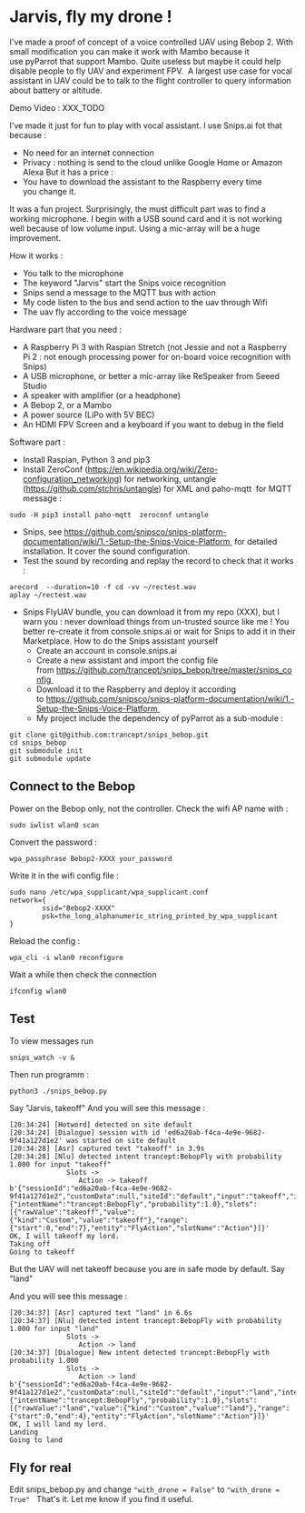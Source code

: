 # Jarvis, fly my drone !

I've made a proof of concept of a voice controlled UAV using Bebop 2. With small modification you can make it work with Mambo because it use pyParrot that support Mambo.
Quite useless but maybe it could help disable people to fly UAV and experiment FPV. 
A largest use case for vocal assistant in UAV could be to talk to the flight controller to query information about battery or altitude.

Demo Video :
XXX_TODO

I've made it just for fun to play with vocal assistant. I use Snips.ai fot that because :
- No need for an internet connection
- Privacy : nothing is send to the cloud unlike Google Home or Amazon Alexa
But it has a price :
- You have to download the assistant to the Raspberry every time you change it.


It was a fun project. Surprisingly, the must difficult part was to find a working microphone. I begin with a USB sound card and it is not working well because of low volume input.
Using a mic-array will be a huge improvement.

How it works :
- You talk to the microphone
- The keyword "Jarvis" start the Snips voice recognition
- Snips send a message to the MQTT bus with action
- My code listen to the bus and send action to the uav through Wifi
- The uav fly according to the voice message



Hardware part that you need :
- A Raspberry Pi 3 with Raspian Stretch (not Jessie and not a Raspberry Pi 2 : not enough processing power for on-board voice recognition with Snips)
- A USB microphone, or better a mic-array like ReSpeaker from Seeed Studio
- A speaker with amplifier (or a headphone)
- A Bebop 2, or a Mambo
- A power source (LiPo with 5V BEC)
- An HDMI FPV Screen and a keyboard if you want to debug in the field

Software part :
- Install Raspian, Python 3 and pip3
- Install ZeroConf (https://en.wikipedia.org/wiki/Zero-configuration_networking) for networking, untangle (https://github.com/stchris/untangle) for XML and paho-mqtt  for MQTT message :
```
sudo -H pip3 install paho-mqtt  zeroconf untangle
```
- Snips, see https://github.com/snipsco/snips-platform-documentation/wiki/1.-Setup-the-Snips-Voice-Platform  for detailed installation. It cover the sound configuration.
- Test the sound by recording and replay the record to check that it works :
```
arecord  --duration=10 -f cd -vv ~/rectest.wav
aplay ~/rectest.wav
```
- Snips FlyUAV bundle, you can download it from my repo (XXX), but I warn you : never download things from un-trusted source like me ! You better re-create it from console.snips.ai or wait for Snips to add it in their Marketplace. How to do the Snips assistant yourself
  - Create an account in console.snips.ai
  - Create a new assistant and import the config file from https://github.com/trancept/snips_bebop/tree/master/snips_config 
  - Download it to the Raspberry and deploy it according to https://github.com/snipsco/snips-platform-documentation/wiki/1.-Setup-the-Snips-Voice-Platform 
  - My project include the dependency of pyParrot as a sub-module :
```
git clone git@github.com:trancept/snips_bebop.git
cd snips_bebop
git submodule init
git submodule update
```

## Connect to the Bebop
Power on the Bebop only, not the controller.
Check the wifi AP name with :
```
sudo iwlist wlan0 scan
```
Convert the password :
```
wpa_passphrase Bebop2-XXXX your_password
```
Write it in the wifi config file :
```
sudo nano /etc/wpa_supplicant/wpa_supplicant.conf
network={
        ssid="Bebop2-XXXX"
        psk=the_long_alphanumeric_string_printed_by_wpa_supplicant
}
```
Reload the config :
```
wpa_cli -i wlan0 reconfigure
```
Wait a while then check the connection
```
ifconfig wlan0
```
## Test

To view messages run
```
snips_watch -v &
```
Then run programm :
```
python3 ./snips_bebop.py
```

Say "Jarvis, takeoff"
And you will see this message :
```
[20:34:24] [Hotword] detected on site default
[20:34:24] [Dialogue] session with id 'ed6a20ab-f4ca-4e9e-9682-9f41a127d1e2' was started on site default
[20:34:28] [Asr] captured text "takeoff" in 3.9s
[20:34:28] [Nlu] detected intent trancept:BebopFly with probability 1.000 for input "takeoff"
              Slots ->
                 Action -> takeoff
b'{"sessionId":"ed6a20ab-f4ca-4e9e-9682-9f41a127d1e2","customData":null,"siteId":"default","input":"takeoff","intent":{"intentName":"trancept:BebopFly","probability":1.0},"slots":[{"rawValue":"takeoff","value":{"kind":"Custom","value":"takeoff"},"range":{"start":0,"end":7},"entity":"FlyAction","slotName":"Action"}]}'
OK, I will takeoff my lord.
Taking off
Going to takeoff
```

But the UAV will net takeoff because you are in safe mode by default.
Say "land"

And you will see this message :
```
[20:34:37] [Asr] captured text "land" in 6.6s
[20:34:37] [Nlu] detected intent trancept:BebopFly with probability 1.000 for input "land"
              Slots ->
                 Action -> land
[20:34:37] [Dialogue] New intent detected trancept:BebopFly with probability 1.000
              Slots ->
                 Action -> land
b'{"sessionId":"ed6a20ab-f4ca-4e9e-9682-9f41a127d1e2","customData":null,"siteId":"default","input":"land","intent":{"intentName":"trancept:BebopFly","probability":1.0},"slots":[{"rawValue":"land","value":{"kind":"Custom","value":"land"},"range":{"start":0,"end":4},"entity":"FlyAction","slotName":"Action"}]}'
OK, I will land my lord.
Landing
Going to land
```

## Fly for real
Edit snips_bebop.py and change `"with_drone = False"` to `"with_drone = True"`
 
That's it. Let me know if you find it useful.

